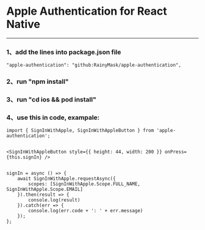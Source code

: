 # Apple Authentication for React Native

---

### 1、add the lines into package.json file

`"apple-authentication": "github:RainyMask/apple-authentication",`

### 2、run "npm install"

### 3、run "cd ios && pod install"

### 4、use this in code, exampale:


    import { SignInWithApple, SignInWithAppleButton } from 'apple-authentication';


    <SignInWithAppleButton style={{ height: 44, width: 200 }} onPress={this.signIn} />


    signIn = async () => {
        await SignInWithApple.requestAsync({
            scopes: [SignInWithApple.Scope.FULL_NAME, SignInWithApple.Scope.EMAIL]
        }).then(result => {
            console.log(result)
        }).catch(err => {
            console.log(err.code + ': ' + err.message)
        });
    };
